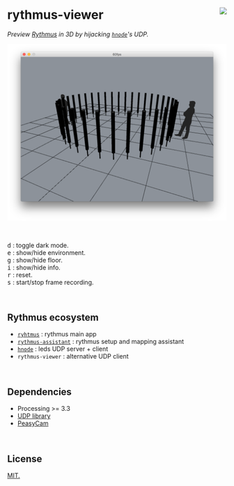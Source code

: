 # rythmus-viewer [<img src="https://github.com/chevalvert.png?size=100" align="right">](http://chevalvert.fr/)
*Preview [Rythmus](https://github.com/chevalvert/ryhtmus) in 3D by hijacking [`hnode`](https://github.com/Hemisphere-Project/STRATUM)'s UDP.*

![preview.png](preview.png)

<br>

<kbd>d</kbd> : toggle dark mode.  
<kbd>e</kbd> : show/hide environment.  
<kbd>g</kbd> : show/hide floor.  
<kbd>i</kbd> : show/hide info.  
<kbd>r</kbd> : reset.  
<kbd>s</kbd> : start/stop frame recording.  

<br>

## Rythmus ecosystem
- [`ryhtmus`](https://github.com/chevalvert/ryhtmus) : rythmus main app
- [`rythmus-assistant`](https://github.com/chevalvert/rythmus-assistant) : rythmus setup and mapping assistant
- [`hnode`](https://github.com/Hemisphere-Project/STRATUM) : leds UDP server + client
- `rythmus-viewer` : alternative UDP client

<br>

## Dependencies

- Processing >= 3.3
- [UDP library](https://ubaa.net/shared/processing/udp/)
- [PeasyCam](http://mrfeinberg.com/peasycam/)

<br>

## License
[MIT.](https://tldrlegal.com/license/mit-license)
